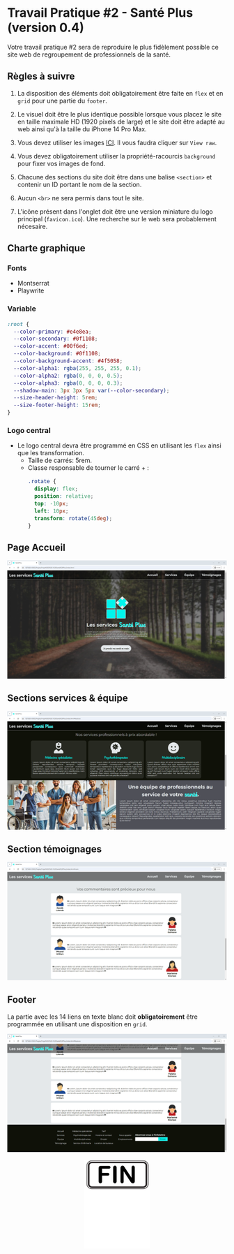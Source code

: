 # Travail Pratique #2 - Santé Plus (version 0.4)

Votre travail pratique #2 sera de reproduire le plus fidèlement possible ce site web de regroupement de professionnels de la santé.

## Règles à suivre

1. La disposition des éléments doit obligatoirement être faite en `flex` et en `grid` pour une partie du `footer`.

2. Le visuel doit être le plus identique possible lorsque vous placez le site en taille maximale HD (1920 pixels de large) et le site doit être adapté au web ainsi qu'à la taille du iPhone 14 Pro Max.

3. Vous devez utiliser les images [ICI](./_bin/images.zip). Il vous faudra cliquer sur `View raw`.

4. Vous devez obligatoirement utiliser la propriété-racourcis `background` pour fixer vos images de fond.

5. Chacune des sections du site doit être dans une balise `<section>` et contenir un ID portant le nom de la section.

6. Aucun `<br>` ne sera permis dans tout le site.

7. L'icône présent dans l'onglet doit être une version miniature du logo principal (`favicon.ico`).  Une recherche sur le web sera probablement nécesaire.

## Charte graphique

### Fonts

- Montserrat
- Playwrite

### Variable
```css
:root {
  --color-primary: #e4e8ea;
  --color-secondary: #0f1108;
  --color-accent: #00f6ed;
  --color-background: #0f1108;
  --color-background-accent: #4f5058;
  --color-alpha1: rgba(255, 255, 255, 0.1);
  --color-alpha2: rgba(0, 0, 0, 0.5);
  --color-alpha3: rgba(0, 0, 0, 0.3);
  --shadow-main: 3px 3px 5px var(--color-secondary);
  --size-header-height: 5rem;
  --size-footer-height: 15rem;
}
```
### Logo central

- Le logo central devra être programmé en CSS en utilisant les `flex` ainsi que les transformation.
  - Taille de carrés: 5rem.
  - Classe responsable de tourner le carré + :
    ```css
    .rotate {
      display: flex;
      position: relative;
      top: -10px;
      left: 10px;
      transform: rotate(45deg);
    }
    ```

## Page Accueil

![IMAGE](./images/1.png)

## Sections services & équipe

![IMAGE](./images/2.png)

## Section témoignages

![IMAGE](./images/3.png)

## Footer

La partie avec les 14 liens en texte blanc doit **obligatoirement** être programmée en utilisant une disposition en `grid`.

![IMAGE](./images/4.png)

<p align="Center"><img src="./images/end.png" alt="drawing" width="150"/></p>
